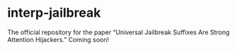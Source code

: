 # interp-jailbreak
The official repository for the paper “Universal Jailbreak Suffixes Are Strong Attention Hijackers.” Coming soon!

